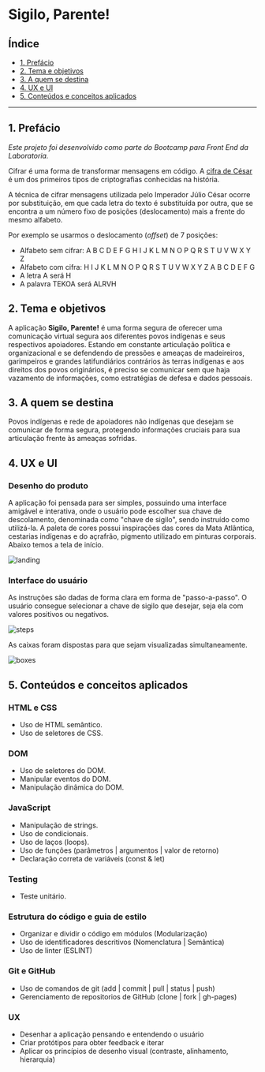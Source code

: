 # Sigilo, Parente!

## Índice

* [1. Prefácio](#1-prefácio)
* [2. Tema e objetivos](#2-tema-e-objetivos)
* [3. A quem se destina](#3-a-quem-se-destina)
* [4. UX e UI](#4-ux-e-ui)
* [5. Conteúdos e conceitos aplicados](#5-conteúdos-e-conceitos-aplicados)

***

## 1. Prefácio

_Este projeto foi desenvolvido como parte do Bootcamp para Front End da Laboratoria._

Cifrar é uma forma de transformar mensagens em código. A [cifra de César](https://pt.wikipedia.org/wiki/Cifra_de_C%C3%A9sar)
é um dos primeiros tipos de criptografias conhecidas na história. 

A técnica de cifrar mensagens utilizada pelo Imperador Júlio César ocorre 
por substituição, em que cada letra do texto é substituída por outra, que 
se encontra a um número fixo de posições (deslocamento) mais a frente do
mesmo alfabeto.

Por exemplo se usarmos o deslocamento (_offset_) de 7 posições:

* Alfabeto sem cifrar: A B C D E F G H I J K L M N O P Q R S T U V W X Y Z
* Alfabeto com cifra:  H I J K L M N O P Q R S T U V W X Y Z A B C D E F G 
* A letra A será H
* A palavra TEKOA será ALRVH

## 2. Tema e objetivos

A aplicação **Sigilo, Parente!** é uma forma segura de oferecer uma 
comunicação virtual segura aos diferentes povos indígenas e seus 
respectivos apoiadores. Estando em constante articulação política e 
organizacional e se defendendo de pressões e ameaças de madeireiros,
garimpeiros e grandes latifundiários contrários às terras indígenas e
aos direitos dos povos originários, é preciso se comunicar sem que
haja vazamento de informações, como estratégias de defesa e dados 
pessoais.

## 3. A quem se destina

Povos indígenas e rede de apoiadores não indígenas que desejam se
comunicar de forma segura, protegendo informações cruciais para
sua articulação frente às ameaças sofridas.

## 4. UX e UI

### Desenho do produto

A aplicação foi pensada para ser simples, possuindo uma interface
amigável e interativa, onde o usuário pode escolher sua chave de 
descolamento, denominada como "chave de sigilo", sendo instruído como
utilizá-la. A paleta de cores possui inspirações das cores da Mata 
Atlântica, cestarias indígenas e do açrafrão, pigmento utilizado em
pinturas corporais. Abaixo temos a tela de início.

![landing](https://user-images.githubusercontent.com/70327566/122657127-14f5ed80-d137-11eb-963d-2e490b14a276.png)



### Interface do usuário 

As instruções são dadas de forma clara em forma de "passo-a-passo".
O usuário consegue selecionar a chave de sigilo que desejar, seja ela
com valores positivos ou negativos.

![steps](https://user-images.githubusercontent.com/70327566/122655614-005f2880-d12a-11eb-8cca-874de1c106ae.png)


As caixas foram dispostas para que sejam visualizadas simultaneamente.

![boxes](https://user-images.githubusercontent.com/70327566/122655654-72377200-d12a-11eb-9c7d-ea5a4b3c0f86.png)

## 5. Conteúdos e conceitos aplicados

### HTML e CSS

* Uso de HTML semântico.
* Uso de seletores de CSS.

### DOM

* Uso de seletores do DOM.
* Manipular eventos do DOM.
* Manipulação dinâmica do DOM.

### JavaScript

* Manipulação de strings.
* Uso de condicionais.
* Uso de laços (loops).
* Uso de funções (parâmetros | argumentos | valor de retorno)
* Declaração correta de variáveis (const & let)

### Testing

* Teste unitário.

### Estrutura do código e guia de estilo

* Organizar e dividir o código em módulos (Modularização)
* Uso de identificadores descritivos (Nomenclatura | Semântica)
* Uso de linter (ESLINT)

### Git e GitHub

* Uso de comandos de git (add | commit | pull | status | push)
* Gerenciamento de repositorios de GitHub (clone | fork | gh-pages)

### UX

* Desenhar a aplicação pensando e entendendo o usuário
* Criar protótipos para obter feedback e iterar
* Aplicar os princípios de desenho visual (contraste, alinhamento, hierarquia)
